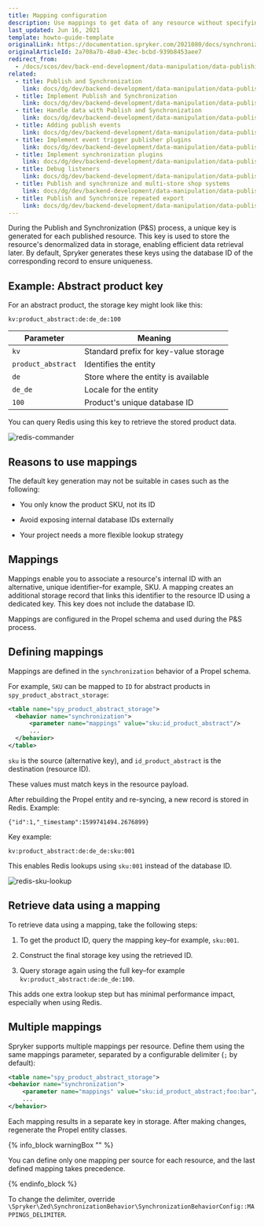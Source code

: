 ```yaml
---
title: Mapping configuration
description: Use mappings to get data of any resource without specifying the resource's ID
last_updated: Jun 16, 2021
template: howto-guide-template
originalLink: https://documentation.spryker.com/2021080/docs/synchronization-behavior-enabling-multiple-mappings
originalArticleId: 2a708a7b-40a0-43ec-bcbd-939b8453aee7
redirect_from:
  - /docs/scos/dev/back-end-development/data-manipulation/data-publishing/synchronization-behavior-enabling-multiple-mappings.html
related:
  - title: Publish and Synchronization
    link: docs/dg/dev/backend-development/data-manipulation/data-publishing/publish-and-synchronization.html
  - title: Implement Publish and Synchronization
    link: docs/dg/dev/backend-development/data-manipulation/data-publishing/implement-publish-and-synchronization.html
  - title: Handle data with Publish and Synchronization
    link: docs/dg/dev/backend-development/data-manipulation/data-publishing/handle-data-with-publish-and-synchronization.html
  - title: Adding publish events
    link: docs/dg/dev/backend-development/data-manipulation/data-publishing/add-publish-events.html
  - title: Implement event trigger publisher plugins
    link: docs/dg/dev/backend-development/data-manipulation/data-publishing/implement-event-trigger-publisher-plugins.html
  - title: Implement synchronization plugins
    link: docs/dg/dev/backend-development/data-manipulation/data-publishing/implement-synchronization-plugins.html
  - title: Debug listeners
    link: docs/dg/dev/backend-development/data-manipulation/data-publishing/debug-listeners.html
  - title: Publish and synchronize and multi-store shop systems
    link: docs/dg/dev/backend-development/data-manipulation/data-publishing/publish-and-synchronize-and-multi-store-shop-systems.html
  - title: Publish and Synchronize repeated export
    link: docs/dg/dev/backend-development/data-manipulation/data-publishing/publish-and-synchronize-repeated-export.html
---
```


During the Publish and Synchronization (P&S) process, a unique key is generated for each published resource. This key is used to store the resource's denormalized data in storage, enabling efficient data retrieval later. By default, Spryker generates these keys using the database ID of the corresponding record to ensure uniqueness.


## Example: Abstract product key

For an abstract product, the storage key might look like this:

```text
kv:product_abstract:de:de_de:100
```

| Parameter               | Meaning                               |
|--------------------|---------------------------------------|
| `kv`               | Standard prefix for key-value storage |
| `product_abstract` | Identifies the entity                 |
| `de`               | Store where the entity is available   |
| `de_de`            | Locale for the entity                 |
| `100`              | Product's unique database ID          |




You can query Redis using this key to retrieve the stored product data.

![redis-commander](https://spryker.s3.eu-central-1.amazonaws.com/docs/dg/dev/backend-development/data-manipulation/data-publishing/configurartion/mapping-configuration.md/redis-commander.png)
 

## Reasons to use mappings

The default key generation may not be suitable in cases such as the following:

- You only know the product SKU, not its ID

- Avoid exposing internal database IDs externally

- Your project needs a more flexible lookup strategy

## Mappings

Mappings enable you to associate a resource's internal ID with an alternative, unique identifier–for example, SKU. A mapping creates an additional storage record that links this identifier to the resource ID using a dedicated key. This key does not include the database ID.

Mappings are configured in the Propel schema and used during the P&S process.

 

## Defining mappings

Mappings are defined in the `synchronization` behavior of a Propel schema.

For example, `SKU` can be mapped to `ID` for abstract products in `spy_product_abstract_storage`:

```xml
<table name="spy_product_abstract_storage">
  <behavior name="synchronization">
      <parameter name="mappings" value="sku:id_product_abstract"/>
      ...
  </behavior>
</table>
```

`sku` is the source (alternative key), and `id_product_abstract` is the destination (resource ID).

These values must match keys in the resource payload.

After rebuilding the Propel entity and re-syncing, a new record is stored in Redis. Example:


```text
{"id":1,"_timestamp":1599741494.2676899} 
```

Key example:


```text
kv:product_abstract:de:de_de:sku:001
```

This enables Redis lookups using `sku:001` instead of the database ID.

![redis-sku-lookup](https://spryker.s3.eu-central-1.amazonaws.com/docs/dg/dev/backend-development/data-manipulation/data-publishing/configurartion/mapping-configuration.md/redis-sku-lookup.png)


## Retrieve data using a mapping

To retrieve data using a mapping, take the following steps:

1. To get the product ID, query the mapping key–for example, `sku:001`.

2. Construct the final storage key using the retrieved ID.

3. Query storage again using the full key–for example `kv:product_abstract:de:de_de:100`.

This adds one extra lookup step but has minimal performance impact, especially when using Redis.

## Multiple mappings

Spryker supports multiple mappings per resource. Define them using the same mappings parameter, separated by a configurable delimiter (`;` by default):

```xml
<table name="spy_product_abstract_storage">
<behavior name="synchronization">
    <parameter name="mappings" value="sku:id_product_abstract;foo:bar"/>
    ...
</behavior>
```

Each mapping results in a separate key in storage. After making changes, regenerate the Propel entity classes.

{% info_block warningBox "" %}

You can define only one mapping per source for each resource, and the last defined mapping takes precedence.

{% endinfo_block %}


To change the delimiter, override `\Spryker\Zed\SynchronizationBehavior\SynchronizationBehaviorConfig::MAPPINGS_DELIMITER`.












































